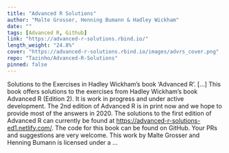 ```yaml
---
title: "Advanced R Solutions"
author: "Malte Grosser, Henning Bumann & Hadley Wickham"
date: ""
tags: [Advanced R, Github]
link: "https://advanced-r-solutions.rbind.io/"
length_weight: "24.8%"
cover: "https://advanced-r-solutions.rbind.io/images/advrs_cover.png"
repo: "Tazinho/Advanced-R-Solutions"
pinned: false
---
```


Solutions to the Exercises in Hadley Wickham’s book ‘Advanced R’. [...] This book offers solutions to the exercises from Hadley Wickham’s book Advanced R (Edition 2). It is work in progress and under active development. The 2nd edition of Advanced R is in print now and we hope to provide most of the answers in 2020. The solutions to the first edition of Advanced R can currently be found at https://advanced-r-solutions-ed1.netlify.com/. The code for this book can be found on GitHub. Your PRs and suggestions are very welcome. This work by Malte Grosser and Henning Bumann is licensed under a ...

